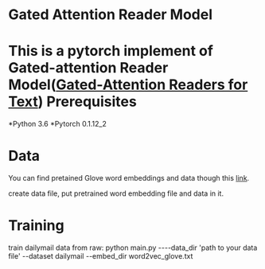 Gated Attention Reader Model
========================
This is a pytorch implement of Gated-attention Reader Model([Gated-Attention Readers for Text](https://arxiv.org/abs/1606.01549))
Prerequisites
========================
*Python 3.6
*Pytorch 0.1.12_2

Data
=================
You can find pretained Glove word embeddings and data though this [link](https://drive.google.com/drive/folders/0B7aCzQIaRTDUZS1EWlRKMmt3OXM).  

create data file, put pretrained word embedding file and data in it.


Training
=================
train dailymail data from raw:
python main.py ----data_dir 'path to your data file' --dataset dailymail  --embed_dir word2vec_glove.txt
